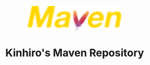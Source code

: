 <div align="center">
    <img src="docs/icon.svg" width="256" alt="Modified Maven Logo"/>

# Kinhiro's Maven Repository



</div>
